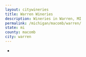 ```yaml
---
layout: citywineries
title: Warren Wineries
description: Wineries in Warren, MI
permalink: /michigan/macomb/warren/
state: mi
county: macomb
city: warren
---
```

-
